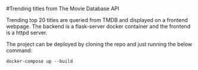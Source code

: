 #Trending titles from The Movie Database API

Trending top 20 titles are queried from TMDB and displayed on a frontend webpage. The backend is a flask-server docker container and the frontend is a httpd server. 

The project can be deployed by cloning the repo and just running the below command:

```
docker-compose up --build
```

